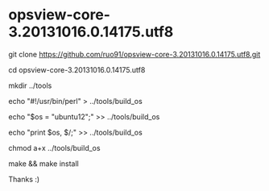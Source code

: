 opsview-core-3.20131016.0.14175.utf8
====================================

git clone https://github.com/ruo91/opsview-core-3.20131016.0.14175.utf8.git

cd opsview-core-3.20131016.0.14175.utf8

mkdir ../tools

echo "#!/usr/bin/perl" > ../tools/build_os

echo "$os = "ubuntu12";" >> ../tools/build_os

echo "print $os, $/;" >> ../tools/build_os

chmod a+x ../tools/build_os

make && make install

Thanks :)
